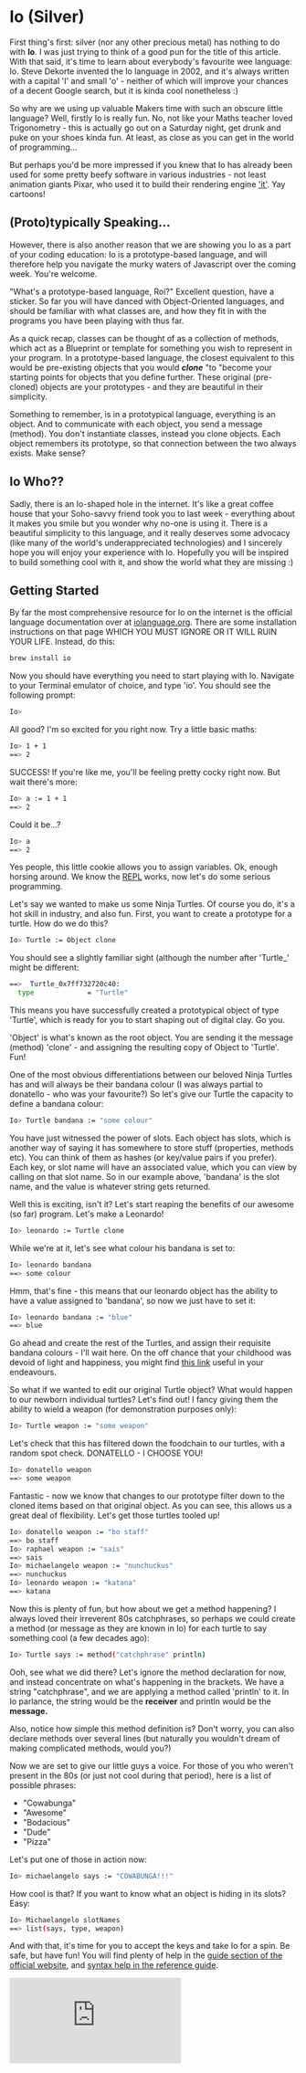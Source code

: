 # Io (Silver)

First thing's first: silver (nor any other precious metal) has nothing to do with **Io**. I was just trying to think of a good pun for the title of this article. With that said, it's time to learn about everybody's favourite wee language: Io. Steve Dekorte invented the Io language in 2002, and it's always written with a capital 'I' and small 'o' - neither of which will improve your chances of a decent Google search, but it is kinda cool nonetheless :)

So why are we using up valuable Makers time with such an obscure little language? Well, firstly Io is really fun. No, not like your Maths teacher loved Trigonometry - this is actually go out on a Saturday night, get drunk and puke on your shoes kinda fun. At least, as close as you can get in the world of programming...

But perhaps you'd be more impressed if you knew that Io has already been used for some pretty beefy software in various industries - not least animation giants Pixar, who used it to build their rendering engine ['it'](http://web.archive.org/web/20080905015858/http://renderman.pixar.com/products/tools/it.html). Yay cartoons!

## (Proto)typically Speaking...

However, there is also another reason that we are showing you Io as a part of your coding education: Io is a prototype-based language, and will therefore help you navigate the murky waters of Javascript over the coming week. You're welcome.

"What's a prototype-based language, Roi?" Excellent question, have a sticker. So far you will have danced with Object-Oriented languages, and should be familiar with what classes are, and how they fit in with the programs you have been playing with thus far.

As a quick recap, classes can be thought of as a collection of methods, which act as a Blueprint or template for something you wish to represent in your program. In a prototype-based language, the closest equivalent to this would be pre-existing objects that you would *__clone__* "to "become your starting points for objects that you define further. These original (pre-cloned) objects are your prototypes - and they are beautiful in their simplicity.

Something to remember, is in a prototypical language, everything is an object. And to communicate with each object, you send a message (method). You don't instantiate classes, instead you clone objects. Each object remembers its prototype, so that connection between the two always exists. Make sense?

## Io Who??

Sadly, there is an Io-shaped hole in the internet. It's like a great coffee house that your Soho-savvy friend took you to last week - everything about it makes you smile but you wonder why no-one is using it. There is a beautiful simplicity to this language, and it really deserves some advocacy (like many of the world's underappreciated technologies) and I sincerely hope you will enjoy your experience with Io. Hopefully you will be inspired to build something cool with it, and show the world what they are missing :)

## Getting Started

By far the most comprehensive resource for Io on the internet is the official language documentation over at [iolanguage.org](http://iolanguage.org/). There are some installation instructions on that page WHICH YOU MUST IGNORE OR IT WILL RUIN YOUR LIFE. Instead, do this:

```bash
brew install io
```

Now you should have everything you need to start playing with Io. Navigate to your Terminal emulator of choice, and type 'io'. You should see the following prompt:

```bash
Io>
```

All good? I'm so excited for you right now. Try a little basic maths:

```bash
Io> 1 + 1
==> 2
```

SUCCESS! If you're like me, you'll be feeling pretty cocky right now. But wait there's more:

```bash
Io> a := 1 + 1
==> 2
```
Could it be...?

```bash
Io> a
==> 2
```

Yes people, this little cookie allows you to assign variables. Ok, enough horsing around. We know the [REPL](http://en.wikipedia.org/wiki/Read%E2%80%93eval%E2%80%93print_loop) works, now let's do some serious programming.

Let's say we wanted to make us some Ninja Turtles. Of course you do, it's a hot skill in industry, and also fun. First, you want to create a prototype for a turtle. How do we do this?

```bash
Io> Turtle := Object clone
```

You should see a slightly familiar sight (although the number after 'Turtle_' might be different:

```bash
==>  Turtle_0x7ff732720c40:
  type             = "Turtle"
```

This means you have successfully created a prototypical object of type 'Turtle', which is ready for you to start shaping out of digital clay. Go you.

'Object' is what's known as the root object. You are sending it the message (method) 'clone' - and assigning the resulting copy of Object to 'Turtle'. Fun!

One of the most obvious differentiations between our beloved Ninja Turtles has and will always be their bandana colour (I was always partial to donatello - who was your favourite?) So let's give our Turtle the capacity to define a bandana colour:

```bash
Io> Turtle bandana := "some colour"
```

You have just witnessed the power of slots. Each object has slots, which is another way of saying it has somewhere to store stuff (properties, methods etc). You can think of them as hashes (or key/value pairs if you prefer). Each key, or slot name will have an associated value, which you can view by calling on that slot name. So in our example above, 'bandana' is the slot name, and the value is whatever string gets returned.

Well this is exciting, isn't it? Let's start reaping the benefits of our awesome (so far) program. Let's make a Leonardo!

```bash
Io> leonardo := Turtle clone
```

While we're at it, let's see what colour his bandana is set to:

```bash
Io> leonardo bandana
==> some colour
```

Hmm, that's fine - this means that our leonardo object has the ability to have a value assigned to 'bandana', so now we just have to set it:

```bash
Io> leonardo bandana := "blue"
==> blue
```

Go ahead and create the rest of the Turtles, and assign their requisite bandana colours - I'll wait here. On the off chance that your childhood was devoid of light and happiness, you might find [this link](http://www.deviantart.com/art/TEENAGE-MUTANT-NINJA-TURTLES-162331870) useful in your endeavours.

So what if we wanted to edit our original Turtle object? What would happen to our newborn individual turtles? Let's find out! I fancy giving them the ability to wield a weapon (for demonstration purposes only):

``` bash
Io> Turtle weapon := "some weapon"
```

Let's check that this has filtered down the foodchain to our turtles, with a random spot check. DONATELLO - I CHOOSE YOU!

```bash
Io> donatello weapon
==> some weapon
```

Fantastic - now we know that changes to our prototype filter down to the cloned items based on that original object. As you can see, this allows us a great deal of flexibility. Let's get those turtles tooled up!

```bash
Io> donatello weapon := "bo staff"
==> bo staff
Io> raphael weapon := "sais"
==> sais
Io> michaelangelo weapon := "nunchuckus"
==> nunchuckus
Io> leonardo weapon := "katana"
==> katana
```

Now this is plenty of fun, but how about we get a method happening? I always loved their irreverent 80s catchphrases, so perhaps we could create a method (or message as they are known in Io) for each turtle to say something cool (a few decades ago):

```bash
Io> Turtle says := method("catchphrase" println)
```

Ooh, see what we did there? Let's ignore the method declaration for now, and instead concentrate on what's happening in the brackets. We have a string "catchphrase", and we are applying a method called 'println' to it. In Io parlance, the string would be the **receiver** and println would be the **message.**

Also, notice how simple this method definition is? Don't worry, you can also declare methods over several lines (but naturally you wouldn't dream of making complicated methods, would you?)

Now we are set to give our little guys a voice. For those of you who weren't present in the 80s (or just not cool during that period), here is a list of possible phrases:

* "Cowabunga"
* "Awesome"
* "Bodacious"
* "Dude"
* "Pizza"

Let's put one of those in action now:

```bash
Io> michaelangelo says := "COWABUNGA!!!"
```
How cool is that? If you want to know what an object is hiding in its slots? Easy:

```bash
Io> Michaelangelo slotNames
==> list(says, type, weapon)
```

And with that, it's time for you to accept the keys and take Io for a spin. Be safe, but have fun! You will find plenty of help in the [guide section of the official website](http://iolanguage.org/scm/io/docs/IoGuide.html), and [syntax help in the reference guide](http://iolanguage.org/scm/io/docs/reference/index.html).



![Tracking pixel](https://githubanalytics.herokuapp.com/course/pills/IoPill.md)
